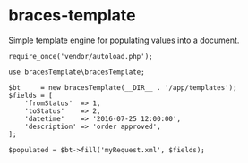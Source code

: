 # braces-template
Simple template engine for populating values into a document.

```
require_once('vendor/autoload.php');

use bracesTemplate\bracesTemplate;

$bt     = new bracesTemplate(__DIR__ . '/app/templates');
$fields = [
	'fromStatus'  => 1,
	'toStatus'    => 2,
	'datetime'    => '2016-07-25 12:00:00',
	'description' => 'order approved',
];

$populated = $bt->fill('myRequest.xml', $fields);
```